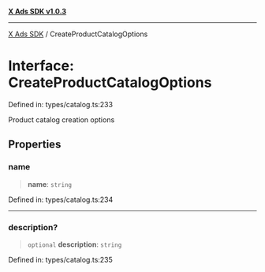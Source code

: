 [**X Ads SDK v1.0.3**](../README.md)

***

[X Ads SDK](../globals.md) / CreateProductCatalogOptions

# Interface: CreateProductCatalogOptions

Defined in: types/catalog.ts:233

Product catalog creation options

## Properties

### name

> **name**: `string`

Defined in: types/catalog.ts:234

***

### description?

> `optional` **description**: `string`

Defined in: types/catalog.ts:235
